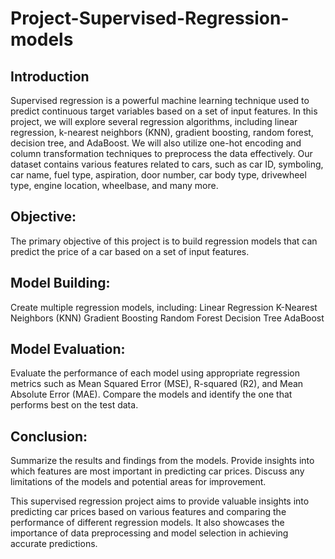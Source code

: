# Project-Supervised-Regression-models

## Introduction

Supervised regression is a powerful machine learning technique used to predict continuous target variables based on a set of input features. In this project, we will explore several regression algorithms, including linear regression, k-nearest neighbors (KNN), gradient boosting, random forest, decision tree, and AdaBoost. We will also utilize one-hot encoding and column transformation techniques to preprocess the data effectively. Our dataset contains various features related to cars, such as car ID, symboling, car name, fuel type, aspiration, door number, car body type, drivewheel type, engine location, wheelbase, and many more.
## Objective:
The primary objective of this project is to build regression models that can predict the price of a car based on a set of input features.

## Model Building:

Create multiple regression models, including:
Linear Regression
K-Nearest Neighbors (KNN)
Gradient Boosting
Random Forest
Decision Tree
AdaBoost
## Model Evaluation:

Evaluate the performance of each model using appropriate regression metrics such as Mean Squared Error (MSE), R-squared (R2), and Mean Absolute Error (MAE).
Compare the models and identify the one that performs best on the test data.

## Conclusion:

Summarize the results and findings from the models.
Provide insights into which features are most important in predicting car prices.
Discuss any limitations of the models and potential areas for improvement.

This supervised regression project aims to provide valuable insights into predicting car prices based on various features and comparing the performance of different regression models. It also showcases the importance of data preprocessing and model selection in achieving accurate predictions.




